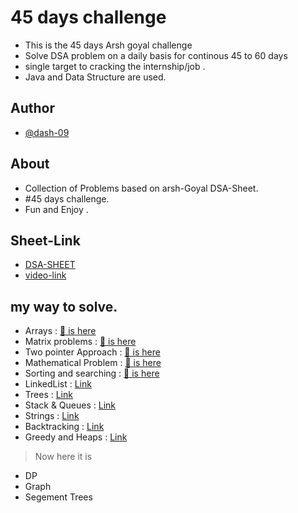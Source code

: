 
# 45 days challenge

- This is the 45 days Arsh goyal challenge
- Solve DSA problem on a daily basis for continous 45 to 60 days
- single target to cracking the internship/job .
- Java and Data Structure are used.
 


## Author

- [@dash-09](https://www.github.com/dash-09)


## About

- Collection of Problems based on arsh-Goyal DSA-Sheet. 
- #45 days challenge.
- Fun and Enjoy . 

## Sheet-Link
- [DSA-SHEET](https://docs.google.com/spreadsheets/d/1r35qSXY6rSAonFbPEKB_KXUvpCIBbVGMp5001MaNb3c/edit#gid=0)
- [video-link](https://www.youtube.com/watch?v=gNpZHvl095s)

## my way to solve.
- Arrays : [🔗 is here](https://github.com/dash-09/45Days-ArshGoyal-Challenge/tree/main/Arrays)
- Matrix problems : [🔗 is here](https://github.com/dash-09/45Days-ArshGoyal-Challenge/tree/main/Matrix-Problems)
- Two pointer Approach : [🔗 is here](https://github.com/dash-09/45Days-ArshGoyal-Challenge/tree/main/Two-Pointer-approach)
- Mathematical Problem : [🔗 is here](https://github.com/dash-09/45Days-ArshGoyal-Challenge/tree/main/Mathematical-Problems)
- Sorting and searching : [🔗 is here](https://github.com/dash-09/45Days-ArshGoyal-Challenge/tree/main/Searching-Sorting)
- LinkedList : [Link](https://github.com/dash-09/45Days-ArshGoyal-Challenge/tree/main/LinkedList)
- Trees : [Link]()
- Stack & Queues : [Link]()
- Strings : [Link]()
- Backtracking : [Link]()
- Greedy and Heaps : [Link]()
>Now here it is 
- DP
- Graph
- Segement Trees 
